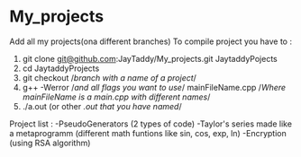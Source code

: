 # My_projects
Add all my projects(ona different branches)
To compile project you have to :
  1) git clone git@github.com:JayTaddy/My_projects.git JaytaddyPojects
  2) cd JaytaddyProjects
  3) git checkout /*branch with a name of a project*/
  4) g++ -Werror /*and all flags you want to use*/ mainFileName.cpp /*Where mainFileName is a main.cpp with different names*/
  5) ./a.out (or other *.out that you have named*/

Project list :
 -PseudoGenerators (2 types of code)
 -Taylor's series made like a metaprogramm (different math funtions like sin, cos, exp, ln)
 -Encryption (using RSA algorithm)
